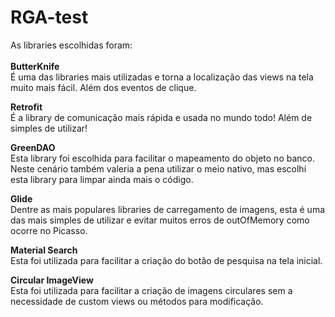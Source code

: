 # RGA-test

As libraries escolhidas foram:<br><br>
<b>ButterKnife</B><br>
É uma das libraries mais utilizadas e torna a localização das views na tela muito mais fácil. Além dos eventos de clique.

<b>Retrofit</B><br>
É a library de comunicação mais rápida e usada no mundo todo! Além de simples de utilizar!

<b>GreenDAO</B><br>
Esta library foi escolhida para facilitar o mapeamento do objeto no banco. Neste cenário também valeria a pena utilizar o meio nativo, 
mas escolhi esta library para limpar ainda mais o código.

<b>Glide</B><br>
Dentre as mais populares libraries de carregamento de imagens, esta é uma das mais simples de utilizar e evitar muitos erros de outOfMemory como ocorre no Picasso.

<b>Material Search</B><br>
Esta foi utilizada para facilitar a criação do botão de pesquisa na tela inicial.

<b>Circular ImageView</B><br>
Esta foi utilizada para facilitar a criação de imagens circulares sem a necessidade de custom views ou métodos para modificação.

